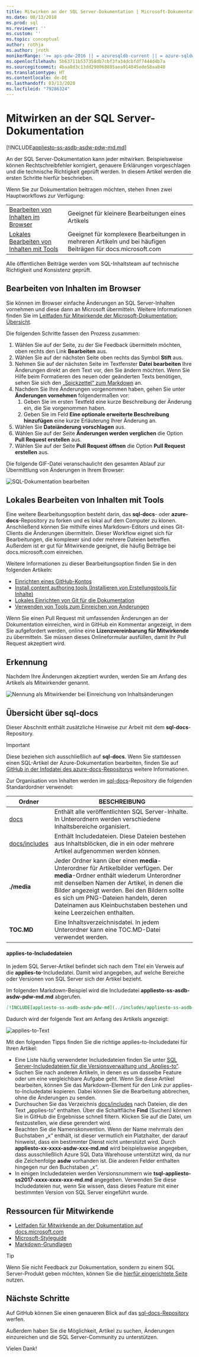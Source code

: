 ```yaml
---
title: Mitwirken an der SQL Server-Dokumentation | Microsoft-Dokumentation
ms.date: 08/13/2018
ms.prod: sql
ms.reviewer: ''
ms.custom: ''
ms.topic: conceptual
author: rothja
ms.author: jroth
monikerRange: '>= aps-pdw-2016 || = azuresqldb-current || = azure-sqldw-latest || >= sql-server-2016 || >= sql-server-linux-2017 || = sqlallproducts-allversions'
ms.openlocfilehash: 5b63711b537358db7cbf3fa34dcbfdf7444d4b7a
ms.sourcegitcommit: 4baa8d3c13dd290068885aea914845ede58aa840
ms.translationtype: HT
ms.contentlocale: de-DE
ms.lasthandoff: 03/13/2020
ms.locfileid: "79286324"
---
```

# <a name="how-to-contribute-to-sql-server-documentation"></a>Mitwirken an der SQL Server-Dokumentation

[!INCLUDE[appliesto-ss-asdb-asdw-pdw-md.md](../includes/appliesto-ss-asdb-asdw-pdw-md.md)]

An der SQL Server-Dokumentation kann jeder mitwirken. Beispielsweise können Rechtschreibfehler korrigiert, genauere Erklärungen vorgeschlagen und die technische Richtigkeit geprüft werden. In diesem Artikel werden die ersten Schritte hierfür beschrieben.

Wenn Sie zur Dokumentation beitragen möchten, stehen Ihnen zwei Hauptworkflows zur Verfügung:

|||
|---|---|
| [Bearbeiten von Inhalten im Browser](#githubui) | Geeignet für kleinere Bearbeitungen eines Artikels |
| [Lokales Bearbeiten von Inhalten mit Tools](#tools) | Geeignet für komplexere Bearbeitungen in mehreren Artikeln und bei häufigen Beiträgen für docs.microsoft.com |

Alle öffentlichen Beiträge werden vom SQL-Inhaltsteam auf technische Richtigkeit und Konsistenz geprüft. 

## <a id="githubui"></a> Bearbeiten von Inhalten im Browser

Sie können im Browser einfache Änderungen an SQL Server-Inhalten vornehmen und diese dann an Microsoft übermitteln. Weitere Informationen finden Sie im [Leitfaden für Mitwirkende der Microsoft-Dokumentation: Übersicht](https://docs.microsoft.com/contribute/#quick-edits-to-existing-documents). 

Die folgenden Schritte fassen den Prozess zusammen: 

1. Wählen Sie auf der Seite, zu der Sie Feedback übermitteln möchten, oben rechts den Link **Bearbeiten** aus.
1. Wählen Sie auf der nächsten Seite oben rechts das Symbol **Stift** aus.
1. Nehmen Sie auf der nächsten Seite im Textfenster **Datei bearbeiten** Ihre Änderungen direkt an dem Text vor, den Sie ändern möchten.
    Wenn Sie Hilfe beim Formatieren des neuen oder geänderten Texts benötigen, sehen Sie sich den [„Spickzettel“ zum Markdown](https://github.com/adam-p/markdown-here/wiki/Markdown-Cheatsheet) an.
1. Nachdem Sie Ihre Änderungen vorgenommen haben, gehen Sie unter **Änderungen vornehmen** folgendermaßen vor:
    1. Geben Sie im ersten Textfeld eine kurze Beschreibung der Änderung ein, die Sie vorgenommen haben.
    1. Geben Sie im Feld **Eine optionale erweiterte Beschreibung hinzufügen** eine kurze Erläuterung Ihrer Änderung an.
1. Wählen Sie **Dateiänderung vorschlagen** aus.
1. Wählen Sie auf der Seite **Änderungen werden verglichen** die Option **Pull Request erstellen** aus. 
1. Wählen Sie auf der Seite **Pull Request öffnen** die Option **Pull Request erstellen** aus. 

Die folgende GIF-Datei veranschaulicht den gesamten Ablauf zur Übermittlung von Änderungen in Ihrem Browser:

![SQL-Dokumentation bearbeiten](media/sql-server-docs-navigation-guide/edit-sql-docs.gif)

## <a id="tools"></a> Lokales Bearbeiten von Inhalten mit Tools

Eine weitere Bearbeitungsoption besteht darin, das **sql-docs**- oder **azure-docs**-Repository zu forken und es lokal auf dem Computer zu klonen. Anschließend können Sie mithilfe eines Markdown-Editors und eines Git-Clients die Änderungen übermitteln. Dieser Workflow eignet sich für Bearbeitungen, die komplexer sind oder mehrere Dateien betreffen. Außerdem ist er gut für Mitwirkende geeignet, die häufig Beiträge bei docs.microsoft.com einreichen.

Weitere Informationen zu dieser Bearbeitungsoption finden Sie in den folgenden Artikeln:

- [Einrichten eines GitHub-Kontos](https://docs.microsoft.com/contribute/get-started-setup-github)
- [Install content authoring tools (Installieren von Erstellungstools für Inhalte)](https://docs.microsoft.com/contribute/get-started-setup-tools)
- [Lokales Einrichten von Git für die Dokumentation](https://docs.microsoft.com/contribute/get-started-setup-local)
- [Verwenden von Tools zum Einreichen von Änderungen](https://docs.microsoft.com/contribute/how-to-write-workflows-major)

Wenn Sie einen Pull Request mit umfassenden Änderungen an der Dokumentation einreichen, wird in GitHub ein Kommentar angezeigt, in dem Sie aufgefordert werden, online eine **Lizenzvereinbarung für Mitwirkende** zu übermitteln. Sie müssen dieses Onlineformular ausfüllen, damit Ihr Pull Request akzeptiert wird.

## <a name="recognition"></a>Erkennung

Nachdem Ihre Änderungen akzeptiert wurden, werden Sie am Anfang des Artikels als Mitwirkender genannt.

![Nennung als Mitwirkender bei Einreichung von Inhaltsänderungen](./media/sql-server-docs-contribute/contribution-recognition.png)

## <a name="sql-docs-overview"></a>Übersicht über sql-docs

Dieser Abschnitt enthält zusätzliche Hinweise zur Arbeit mit dem **sql-docs**-Repository.

> [!IMPORTANT]
> Diese beziehen sich ausschließlich auf **sql-docs**. Wenn Sie stattdessen einen SQL-Artikel der Azure-Dokumentation bearbeiten, finden Sie auf [GitHub in der Infodatei des azure-docs-Repositorys](https://github.com/MicrosoftDocs/azure-docs/blob/master/README.md) weitere Informationen.

Zur Organisation von Inhalten werden im [sql-docs](https://github.com/MicrosoftDocs/sql-docs)-Repository die folgenden Standardordner verwendet:

| Ordner | BESCHREIBUNG |
|---|---|
| [docs](https://github.com/MicrosoftDocs/sql-docs/tree/live/docs) | Enthält alle veröffentlichten SQL Server-Inhalte. In Unterordnern werden verschiedene Inhaltsbereiche organisiert. |
| [docs/includes](https://github.com/MicrosoftDocs/sql-docs/tree/live/docs/includes) | Enthält Includedateien. Diese Dateien bestehen aus Inhaltsblöcken, die in ein oder mehrere Artikel aufgenommen werden können. |
| **./media** | Jeder Ordner kann über einen **media**-Unterordner für Artikelbilder verfügen. Der **media**-Ordner enthält wiederum Unterordner mit denselben Namen der Artikel, in denen die Bilder angezeigt werden. Bei den Bildern sollte es sich um PNG-Dateien handeln, deren Dateinamen aus Kleinbuchstaben bestehen und keine Leerzeichen enthalten. |
| **TOC.MD** | Eine Inhaltsverzeichnisdatei. In jedem Unterordner kann eine TOC.MD-Datei verwendet werden. |

#### <a name="applies-to-includes"></a>applies-to-Includedateien

In jedem SQL Server-Artikel befindet sich nach dem Titel ein Verweis auf die **applies-to**-Includedatei. Damit wird angegeben, auf welche Bereiche oder Versionen von SQL Server sich der Artikel bezieht.

Im folgenden Markdown-Beispiel wird die Includedatei **appliesto-ss-asdb-asdw-pdw-md.md** abgerufen.

```Markdown
[!INCLUDE[appliesto-ss-asdb-asdw-pdw-md](../includes/appliesto-ss-asdb-asdw-pdw-md.md)]
```

Dadurch wird der folgende Text am Anfang des Artikels angezeigt:

![applies-to-Text](./media/sql-server-docs-contribute/applies-to.png)

Mit den folgenden Tipps finden Sie die richtige applies-to-Includedatei für Ihren Artikel:

- Eine Liste häufig verwendeter Includedateien finden Sie unter [SQL Server-Includedateien für die Versionsverwaltung und „Applies-to“](applies-to-includes.md).
- Suchen Sie nach anderen Artikeln, in denen es um dasselbe Feature oder um eine vergleichbare Aufgabe geht. Wenn Sie diese Artikel bearbeiten, können Sie das Markdown-Element für den Link zur applies-to-Includedatei kopieren. Dabei können Sie die Bearbeitung abbrechen, ohne die Änderungen zu senden.
- Durchsuchen Sie das Verzeichnis [docs/includes](https://github.com/MicrosoftDocs/sql-docs/tree/live/docs/includes) nach Dateien, die den Text „applies-to“ enthalten. Über die Schaltfläche **Find** (Suchen) können Sie in GitHub die Ergebnisse schnell filtern. Klicken Sie auf die Datei, um festzustellen, wie diese gerendert wird.
- Beachten Sie die Namenskonvention. Wenn der Name mehrmals den Buchstaben „x“ enthält, ist dieser vermutlich ein Platzhalter, der darauf hinweist, dass ein bestimmter Dienst nicht unterstützt wird. Durch **appliesto-xx-xxxx-asdw-xxx-md.md** wird beispielsweise angegeben, dass ausschließlich Azure SQL Data Warehouse unterstützt wird, da nur die Zeichenfolge **asdw** vorhanden ist. Die anderen Felder enthalten hingegen nur den Buchstaben „x“.
- In einigen Includedateien werden Versionsnummern wie **tsql-appliesto-ss2017-xxxx-xxxx-xxx-md.md** angegeben. Verwenden Sie diese Includedateien nur, wenn Sie wissen, dass dieses Feature mit einer bestimmten Version von SQL Server eingeführt wurde.

## <a name="contributor-resources"></a>Ressourcen für Mitwirkende

- [Leitfaden für Mitwirkende an der Dokumentation auf docs.microsoft.com](https://docs.microsoft.com/contribute/)
- [Microsoft-Styleguide](https://docs.microsoft.com/teamblog/style-guide)
- [Markdown-Grundlagen](https://help.github.com/articles/getting-started-with-writing-and-formatting-on-github/)

> [!TIP]
> Wenn Sie nicht Feedback zur Dokumentation, sondern zu einem SQL Server-Produkt geben möchten, können Sie die [hierfür eingerichtete Seite](https://feedback.azure.com/forums/908035-sql-server) nutzen.

## <a name="next-steps"></a>Nächste Schritte

Auf GitHub können Sie einen genaueren Blick auf das [sql-docs-Repository](https://github.com/MicrosoftDocs/sql-docs) werfen.

Außerdem haben Sie die Möglichkeit, Artikel zu suchen, Änderungen einzureichen und die SQL Server-Community zu unterstützen. 

Vielen Dank!
